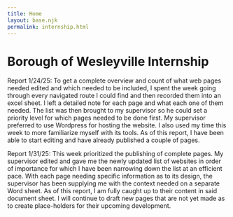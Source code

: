 ```yaml
---
title: Home
layout: base.njk
permalink: internship.html
---
```

# Borough of Wesleyville Internship

<p class=" textBorder">
Report 1/24/25: To get a complete overview and count of what web pages needed edited and which needed to be included, 
I spent the week going through every navigated route I could find and then recorded them into an excel sheet. I left a detailed note for each page and what each one of them needed. The list was then brought to my supervisor so he could set a priority level for which pages needed to be done first. My supervisor preferred to use Wordpress for hosting the website. I also used my time this week to more familiarize myself with its tools. As of this report, I have been able to start editing and have already published a couple of pages.</p>

<p class="textBorder">
Report 1/31/25: This week prioritized the publishing of complete pages. My supervisor edited and gave me the newly updated list of websites in order of importance for which I have been narrowing down the list at an efficient pace. With each page needing specific information as to its design, the supervisor has been supplying me with the context needed on a separate Word sheet. As of this report, I am fully caught up to their content in said document sheet. I will continue to draft new pages that are not yet made as to create place-holders for their upcoming development.</p>